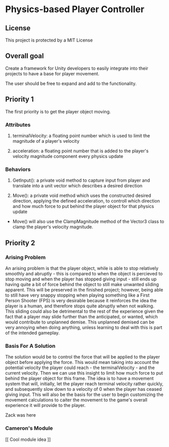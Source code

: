 # Physics-based Player Controller

## License

This project is protected by a MIT License

## Overall goal

Create a framework for Unity developers to easily integrate into their projects to have a base for player movement.

The user should be free to expand and add to the functionality.

## Priority 1

The first priority is to get the player object moving.

### Attributes

1. terminalVelocity: a floating point number which is used to limit the magnitude of a player's velocity

2. acceleration: a floating point number that is added to the player's velocity magnitude component every physics update

### Behaviors

1. GetInput(): a private void method to capture input from player and translate into a unit vector which describes a desired direction

2. Move(): a private void method which uses the constructed desired direction, applying the defined acceleration, to controll which direction and how much force to put behind the player object for that physics update
  - Move() will also use the ClampMagnitude method of the Vector3 class to clamp the player's velocity magnitude.

## Priority 2

### Arising Problem

An arising problem is that the player object, while is able to stop relatively smoothly and abruptly - this is compared to when the object is percieved to stop moving and when the player has stopped giving input - still ends up having quite a bit of force behind the object to still make unwanted sliding apparent. This will be preserved in the finished project; however, being able to still have very snappy stopping when playing something like a First Person Shooter (FPS) is very desirable because it reinforces the idea the player is a human, and therefore stops quite abruptly when not walking. This sliding could also be detrimental to the rest of the experience given the fact that a player may slide further than the anticipated, or wanted, which would contribute to unplanned demise. This unplanned demised can be very annoying when doing anything, unless learning to deal with this is part of the intended gameplay.

### Basis For A Solution

The solution would be to control the force that will be applied to the player object before applying the force. This would mean taking into account the potential velocity the player could reach - the terminalVelocity - and the current velocity. Then we can use this insight to limit how much force to put behind the player object for this frame. The idea is to have a movement system that will, initially, let the player reach terminal velocity rather quickly, and subsequently slow down to a velocity of 0 when the player has ceased giving input. This will also be the basis for the user to begin customizing the movement calculations to caiter the movement to the game's overall experience it will provide to the player.

Zack was here

### Cameron's Module
[[ Cool module idea ]]
